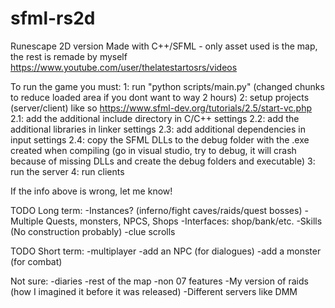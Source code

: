 # sfml-rs2d
Runescape 2D version Made with C++/SFML - only asset used is the map, the rest is remade by myself
https://www.youtube.com/user/thelatestartosrs/videos

To run the game you must:
1: run "python scripts/main.py" (changed chunks to reduce loaded area if you dont want to way 2 hours)
2: setup projects (server/client) like so https://www.sfml-dev.org/tutorials/2.5/start-vc.php
2.1: add the additional include directory in C/C++ settings
2.2: add the additional libraries in linker settings
2.3: add additional dependencies in input settings
2.4: copy the SFML DLLs to the debug folder with the .exe created when compiling (go in visual studio, try to debug, it will crash because of missing DLLs and create the debug folders and executable)
3: run the server
4: run clients

If the info above is wrong, let me know!

TODO Long term:
-Instances? (inferno/fight caves/raids/quest bosses)
-Multiple Quests, monsters, NPCS, Shops
-Interfaces: shop/bank/etc.
-Skills (No construction probably)
-clue scrolls

TODO Short term:
-multiplayer
-add an NPC (for dialogues)
-add a monster (for combat)

Not sure:
-diaries
-rest of the map
-non 07 features
-My version of raids (how I imagined it before it was released)
-Different servers like DMM
